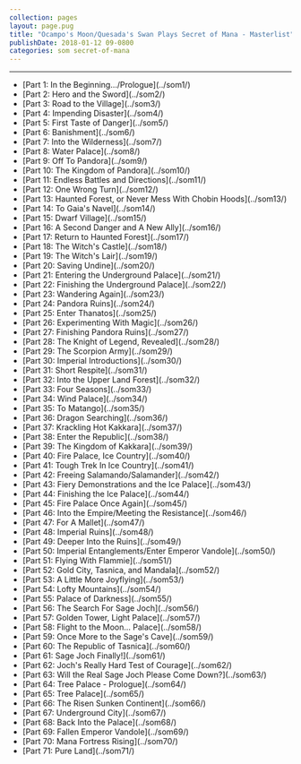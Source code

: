 ```yaml
---
collection: pages
layout: page.pug
title: "Ocampo's Moon/Quesada's Swan Plays Secret of Mana - Masterlist"
publishDate: 2018-01-12 09-0800
categories: som secret-of-mana
---
```


---
<ul class="masterlink-wrapper">
	<li>[Part 1: In the Beginning.../Prologue](../som1/)</li>
	<li>[Part 2: Hero and the Sword](../som2/)</li>
	<li>[Part 3: Road to the Village](../som3/)</li>
	<li>[Part 4: Impending Disaster](../som4/)</li>
	<li>[Part 5: First Taste of Danger](../som5/)</li>
	<li>[Part 6: Banishment](../som6/)</li>
	<li>[Part 7: Into the Wilderness](../som7/)</li>
	<li>[Part 8: Water Palace](../som8/)</li>
	<li>[Part 9: Off To Pandora](../som9/)</li>
	<li>[Part 10: The Kingdom of Pandora](../som10/)</li>
	<li>[Part 11: Endless Battles and Directions](../som11/)</li>
	<li>[Part 12: One Wrong Turn](../som12/)</li>
	<li>[Part 13: Haunted Forest, or Never Mess With Chobin Hoods](../som13/)</li>
	<li>[Part 14: To Gaia's Navel](../som14/)</li>
	<li>[Part 15: Dwarf Village](../som15/)</li>
	<li>[Part 16: A Second Danger and A New Ally](../som16/)</li>
	<li>[Part 17: Return to Haunted Forest](../som17/)</li>
	<li>[Part 18: The Witch's Castle](../som18/)</li>
	<li>[Part 19: The Witch's Lair](../som19/)</li>
	<li>[Part 20: Saving Undine](../som20/)</li>
	<li>[Part 21: Entering the Underground Palace](../som21/)</li>
	<li>[Part 22: Finishing the Underground Palace](../som22/)</li>
	<li>[Part 23: Wandering Again](../som23/)</li>
	<li>[Part 24: Pandora Ruins](../som24/)</li>
	<li>[Part 25: Enter Thanatos](../som25/)</li>
	<li>[Part 26: Experimenting With Magic](../som26/)</li>
	<li>[Part 27: Finishing Pandora Ruins](../som27/)</li>
	<li>[Part 28: The Knight of Legend, Revealed](../som28/)</li>
	<li>[Part 29: The Scorpion Army](../som29/)</li>
	<li>[Part 30: Imperial Introductions](../som30/)</li>
	<li>[Part 31: Short Respite](../som31/)</li>
	<li>[Part 32: Into the Upper Land Forest](../som32/)</li>
	<li>[Part 33: Four Seasons](../som33/)</li>
	<li>[Part 34: Wind Palace](../som34/)</li>
	<li>[Part 35: To Matango](../som35/)</li>
	<li>[Part 36: Dragon Searching](../som36/)</li>
	<li>[Part 37: Krackling Hot Kakkara](../som37/)</li>
	<li>[Part 38: Enter the Republic](../som38/)</li>
	<li>[Part 39: The Kingdom of Kakkara](../som39/)</li>
	<li>[Part 40: Fire Palace, Ice Country](../som40/)</li>
	<li>[Part 41: Tough Trek In Ice Country](../som41/)</li>
	<li>[Part 42: Freeing Salamando/Salamander](../som42/)</li>
	<li>[Part 43: Fiery Demonstrations and the Ice Palace](../som43/)</li>
	<li>[Part 44: Finishing the Ice Palace](../som44/)</li>
	<li>[Part 45: Fire Palace Once Again](../som45/)</li>
	<li>[Part 46: Into the Empire/Meeting the Resistance](../som46/)</li>
	<li>[Part 47: For A Mallet](../som47/)</li>
	<li>[Part 48: Imperial Ruins](../som48/)</li>
	<li>[Part 49: Deeper Into the Ruins](../som49/)</li>
	<li>[Part 50: Imperial Entanglements/Enter Emperor Vandole](../som50/)</li>
	<li>[Part 51: Flying With Flammie](../som51/)</li>
	<li>[Part 52: Gold City, Tasnica, and Mandala](../som52/)</li>
	<li>[Part 53: A Little More Joyflying](../som53/)</li>
	<li>[Part 54: Lofty Mountains](../som54/)</li>
	<li>[Part 55: Palace of Darkness](../som55/)</li>
	<li>[Part 56: The Search For Sage Joch](../som56/)</li>
	<li>[Part 57: Golden Tower, Light Palace](../som57/)</li>
	<li>[Part 58: Flight to the Moon... Palace](../som58/)</li>
	<li>[Part 59: Once More to the Sage's Cave](../som59/)</li>
	<li>[Part 60: The Republic of Tasnica](../som60/)</li>
	<li>[Part 61: Sage Joch Finally!](../som61/)</li>
	<li>[Part 62: Joch's Really Hard Test of Courage](../som62/)</li>
	<li>[Part 63: Will the Real Sage Joch Please Come Down?](../som63/)</li>
	<li>[Part 64: Tree Palace - Prologue](../som64/)</li>
	<li>[Part 65: Tree Palace](../som65/)</li>
	<li>[Part 66: The Risen Sunken Continent](../som66/)</li>
	<li>[Part 67: Underground City](../som67/)</li>
	<li>[Part 68: Back Into the Palace](../som68/)</li>
	<li>[Part 69: Fallen Emperor Vandole](../som69/)</li>
	<li>[Part 70: Mana Fortress Rising](../som70/)</li>
	<li>[Part 71: Pure Land](../som71/)</li>
</ul>